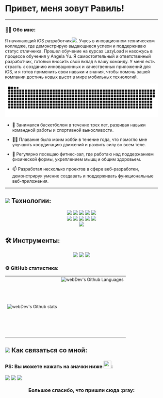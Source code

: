 
# Привет, меня зовут Равиль!

---

### :man_technologist: Обо мне:

Я начинающий iOS разработчик<img src="https://media.giphy.com/media/WUlplcMpOCEmTGBtBW/giphy.gif" width="30px">. Учусь в иновационном техническом колледже, где демонстрирую выдающиеся успехи и поддерживаю статус отличника. Прошел обучение на курсах LazyLoad и нахожусь в процессе обучения у Angela Yu. Я самостоятельный и ответственный разработчик, готовый вносить свой вклад в вашу команду. У меня есть страсть к созданию инновационных и качественных приложений для iOS, и я готов применить свои навыки и знания, чтобы помочь вашей компании достичь новых высот в мире мобильных технологий.
<p align="center">
 <img width="600" src="github-snake.svg" alt="snake"/>
</p>

- 🏀 Занимался баскетболом в течение трех лет, развивая навыки командной работы и спортивной выносливости.

- 🏊‍♂ Плавание было моим хобби в течение года, что помогло мне улучшить координацию движений и развить силу во всем теле.

- 💪 Регулярно посещаю фитнес-зал, где работаю над поддержанием физической формы, укреплением мышц и общим здоровьем.

- :mailbox: Разработал несколько проектов в сфере веб-разработки, демонстрируя умение создавать и поддерживать функциональные веб-приложения.

---

## <img src="https://media.giphy.com/media/j2pOGeGYKe2xCCKwfi/giphy.gif" width="40"> Технологии:

<p align="center">
   <img style="pointer-events: none;" src="https://img.shields.io/badge/swift-%23ED8B00.svg?style=for-the-badge&logo=swift&logoColor=white">
   <img style="pointer-events: none;" src="https://img.shields.io/badge/UIKit-0078D6?style=for-the-badge&logoColor=white">
   <img style="pointer-events: none;" src="https://img.shields.io/badge/MVC-c600c7?style=for-the-badge&logoColor=white">
   <img style="pointer-events: none;" src="https://img.shields.io/badge/MVP-E6E6FA?style=for-the-badge&logoColor=white">
   <img style="pointer-events: none;" src="https://img.shields.io/badge/CoreData-039BE5?style=for-the-badge&logo=CoreData&logoColor=FFCC2F">
   </br>
   <img style="pointer-events: none;" src="https://img.shields.io/badge/AutoLayout-0078D6?style=for-the-badge&logoColor=white">
   <img style="pointer-events: none;" src="https://img.shields.io/badge/SnapKit-0169d0?style=for-the-badge&logoColor=white">
   <img style="pointer-events: none;" src="https://img.shields.io/badge/Programmatic Interface-c600c7?style=for-the-badge&logoColor=white">
    <img style="pointer-events: none;" src="https://img.shields.io/badge/Git-039BE5?style=for-the-badge&logoColor=white">
     <img style="pointer-events: none;" src="https://img.shields.io/badge/GitFlow-fe9c1b?style=for-the-badge&logoColor=white">
  </br>
   <img style="pointer-events: none;" src="https://img.shields.io/badge/Networking-00dae6?style=for-the-badge&logoColor=white">
   </br>
</p> 

<!-- ===========================================       Tools       ========================================================= -->

## 🛠 Инструменты:
<p align="center">
   <img src="https://img.shields.io/badge/GitHub-100000?style=for-the-badge&logo=github&logoColor=white">
   <img src="https://img.shields.io/badge/XCode%20-3CDA89?style=for-the-badge&logo=android-studio&logoColor=white">
   <img src="https://img.shields.io/badge/git-F05032?style=for-the-badge&logo=git&logoColor=white">
   </br>
</p> 

### ⚙️ GitHub статистика:

<table>
  <tr>
    <td>
      <img align="left" src="http://github-readme-streak-stats.herokuapp.com?user=asimovravil&theme=dark&background=000000" alt="webDev's Github stats" />
    </td>
    <td>
      <img height="195px" align="right" alt="webDev's Github Languages" src="https://github-readme-stats-sigma-five.vercel.app/api/top-langs/?username=asimovravil&layout=compact&theme=vision-friendly-dark" />
    </td>
  </tr>
</table>

## <img src="https://media.giphy.com/media/LnQjpWaON8nhr21vNW/giphy.gif" width="40"> Как связаться со мной:
### PS: Вы можете нажать на значки ниже <img src="https://raw.githubusercontent.com/Tarikul-Islam-Anik/Animated-Fluent-Emojis/master/Emojis/Hand%20gestures/Backhand%20Index%20Pointing%20Down.png" width="25" height="25" />:
<p align="left">
   <a href="https://t.me/asimovravil" target="blank"><img align="center" src="https://img.shields.io/badge/Telegram-2CA5E0?style=for-the-badge&logo=telegram&logoColor=white" /></a>
   <a href="https://www.instagram.com/asimovravil" target="blank"><img align="center" src="https://img.shields.io/badge/Instagram-833AB4?style=for-the-badge&logo=instagram&logoColor=white" /></a>
   <a href="https://www.vk.com/asimovravil" target="blank"><img align="center" src="https://img.shields.io/badge/Vkontakte-405DE6?style=for-the-badge&logo=vk&logoColor=white" /></a>
</p>
<h3 align="center">Большое спасибо, что пришли сюда :pray:</h3>
